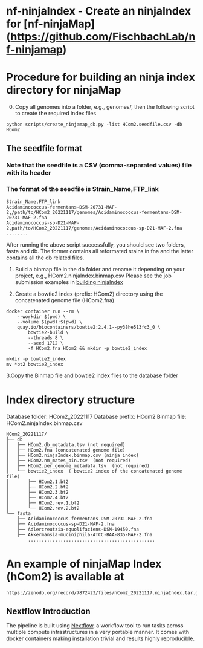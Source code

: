 nf-ninjaIndex - Create an ninjaIndex for [nf-ninjaMap] (https://github.com/FischbachLab/nf-ninjamap)
====================

# Procedure for building an ninja index directory for ninjaMap

0. Copy all genomes into a folder, e.g., genomes/, then the following script to create the required index files

```{bash}
python scripts/create_ninjamap_db.py -list HCom2.seedfile.csv -db HCom2
```
## The seedfile format
### Note that the seedfile is a CSV (comma-separated values) file with its header
### The format of the seedfile is Strain_Name,FTP_link

```{bash}
Strain_Name,FTP_link
Acidaminococcus-fermentans-DSM-20731-MAF-2,/path/to/HCom2_20221117/genomes/Acidaminococcus-fermentans-DSM-20731-MAF-2.fna
Acidaminococcus-sp-D21-MAF-2,path/to/HCom2_20221117/genomes/Acidaminococcus-sp-D21-MAF-2.fna
........
```
After running the above script successfully, you should see two folders, fasta and db. The former contains all reformated stains in fna and the latter contains all the db related files.

1. Build a binmap file in the db folder and rename it depending on your project, e.g., HCom2.ninjaIndex.binmap.csv
Please see the job submission examples in [building ninjaIndex](submission-examples.md)

2. Create a bowtie2 index (prefix: HCom2) directory using the concatenated genome file (HCom2.fna)
```{bash}
docker container run --rm \
    --workdir $(pwd) \
    --volume $(pwd):$(pwd) \
    quay.io/biocontainers/bowtie2:2.4.1--py38he513fc3_0 \
        bowtie2-build \
        --threads 8 \
        --seed 1712 \
        -f HCom2.fna HCom2 && mkdir -p bowtie2_index

mkdir -p bowtie2_index
mv *bt2 bowtie2_index
```

3.Copy the Binmap file and bowtie2 index files to the database folder

# Index directory structure

 Database folder: HCom2_20221117
 Database prefix: HCom2
 Binmap file: HCom2.ninjaIndex.binmap.csv

```{bash}
HCom2_20221117/
├── db
│   ├── HCom2.db_metadata.tsv (not required)
│   ├── HCom2.fna (concatenated genome file)
│   ├── HCom2.ninjaIndex.binmap.csv (ninja index)
│   ├── HCom2.nm_mates_bin.tsv  (not required)
│   ├── HCom2.per_genome_metadata.tsv  (not required)
│   └── bowtie2_index  ( bowtie2 index of the concatenated genome file)
│       ├── HCom2.1.bt2
│       ├── HCom2.2.bt2
│       ├── HCom2.3.bt2
│       ├── HCom2.4.bt2
│       ├── HCom2.rev.1.bt2
│       └── HCom2.rev.2.bt2
└── fasta
    ├── Acidaminococcus-fermentans-DSM-20731-MAF-2.fna
    ├── Acidaminococcus-sp-D21-MAF-2.fna
    ├── Adlercreutzia-equolifaciens-DSM-19450.fna
    ├── Akkermansia-muciniphila-ATCC-BAA-835-MAF-2.fna
        ...............................................
```

# An example of ninjaMap Index (hCom2) is available at
```{bash}
https://zenodo.org/record/7872423/files/hCom2_20221117.ninjaIndex.tar.gz
```

## Nextflow Introduction
The pipeline is built using [Nextflow](https://www.nextflow.io), a workflow tool to run tasks across multiple compute infrastructures in a very portable manner. It comes with docker containers making installation trivial and results highly reproducible.
